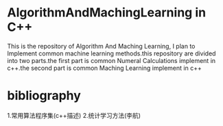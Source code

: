 # AlgorithmAndMachingLearning in C++
This is the repository of Algorithm And Maching Learning, I plan to  Implement common machine learning methods.this repository are divided into two parts.the first part is common Numeral Calculations implement in c++.the second part is common Maching Learning implement in c++
# bibliography
1.常用算法程序集(c++描述)
2.统计学习方法(李航)

